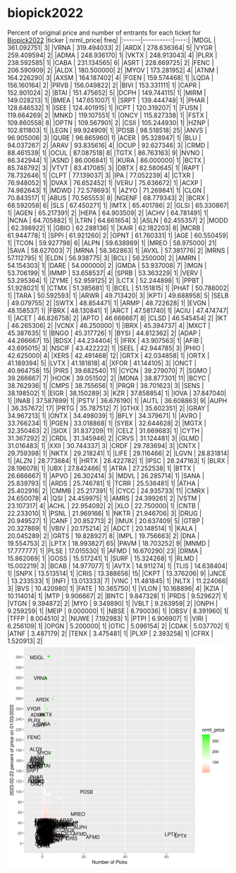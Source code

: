 # biopick2022
Percent of original price and number of entrants for each ticket for [Biopick2022](https://twitter.com/hashtag/Biopick2022)
|ticker | nrml_price| freq|
|:------|----------:|----:|
|MDGL   | 361.092751|    3|
|VRNA   | 319.494033|    2|
|ARDX   | 278.636364|    5|
|VYGR   | 259.409594|    2|
|ADMA   | 248.936170|    1|
|VKTX   | 248.913043|    4|
|PLRX   | 238.592585|    1|
|CABA   | 231.134565|    6|
|ASRT   | 228.669725|    2|
|FENC   | 206.590909|    2|
|ALDX   | 180.500000|    2|
|MYOV   | 173.281952|    4|
|ATNM   | 164.226290|    3|
|AXSM   | 164.187402|    4|
|FGEN   | 159.574468|    1|
|LQDA   | 156.160164|    2|
|PRVB   | 156.049822|    2|
|BIVI   | 153.331111|    1|
|CAPR   | 152.901024|    2|
|BTAI   | 151.475652|    5|
|DCPH   | 149.744115|    1|
|MIRM   | 149.028213|    1|
|BMEA   | 147.651007|    1|
|SRPT   | 139.444748|    1|
|PHAR   | 128.646532|    1|
|ISEE   | 124.401915|    1|
|ICPT   | 120.319207|    1|
|FUSN   | 119.664269|    2|
|MNKD   | 119.107551|    1|
|ONCY   | 115.827338|    1|
|FSTX   | 109.860558|    8|
|OPTN   | 109.567901|    2|
|CSII   | 105.244930|    1|
|HZNP   | 102.811803|    1|
|LEGN   |  99.924909|    1|
|PDSB   |  98.518518|   25|
|ANVS   |  96.905006|    3|
|QURE   |  96.865960|    1|
|ACER   |  95.328947|    1|
|BLU    |  94.037267|    2|
|ARAV   |  93.835616|    4|
|OCUP   |  92.627346|    3|
|CRMD   |  88.461539|    1|
|OCUL   |  87.087518|    8|
|TGTX   |  86.763163|    9|
|NVNO   |  86.342944|    1|
|ASND   |  86.006841|    1|
|KURA   |  86.000000|    1|
|BCTX   |  85.748792|    3|
|VTVT   |  83.417085|    3|
|DBTX   |  82.580645|    1|
|RAPT   |  78.732646|    1|
|CLPT   |  77.139037|    3|
|IPA    |  77.052239|    4|
|CTXR   |  76.948052|    1|
|DVAX   |  76.652452|    1|
|VERU   |  75.636672|    1|
|ACXP   |  74.982643|    1|
|MDWD   |  72.578693|    1|
|AZYO   |  71.269841|    1|
|CLGN   |  70.843517|    1|
|ABUS   |  70.565553|    8|
|NGENF  |  68.779343|    2|
|BCRX   |  68.592058|    6|
|SLS    |  67.450271|    1|
|IMTX   |  65.401786|    2|
|GLSI   |  65.330867|    1|
|AGEN   |  65.217391|    2|
|HEPA   |  64.903509|    2|
|ACHV   |  64.781491|    1|
|NCNA   |  64.705882|    1|
|LTRN   |  64.661654|    3|
|ASLN   |  62.455357|    2|
|MODD   |  62.398922|    1|
|GBIO   |  62.288136|    1|
|XAIR   |  62.182203|    8|
|MCRB   |  61.944778|    1|
|SPPI   |  61.921260|    2|
|OPNT   |  61.760331|    1|
|AGE    |  60.550459|    1|
|TCON   |  59.927798|    6|
|ALPN   |  59.638989|    1|
|MREO   |  58.975000|   21|
|SAVA   |  58.627003|    7|
|MRNA   |  58.362863|    1|
|AVXL   |  57.381776|    2|
|MRNS   |  57.112795|    1|
|ELDN   |  56.938775|    3|
|BCLI   |  56.250000|    2|
|AMRN   |  54.154303|    1|
|DARE   |  54.000000|    2|
|GMDA   |  53.937008|    7|
|IMGN   |  53.706199|    1|
|IMMP   |  53.658537|    4|
|SPRB   |  53.363229|    1|
|VERV   |  53.295364|    1|
|ZYME   |  52.959125|    2|
|LCTX   |  52.244898|    1|
|PPBT   |  51.928021|    1|
|CTMX   |  51.385681|    1|
|BCEL   |  51.151815|    1|
|PHAT   |  50.788002|    1|
|TARA   |  50.592593|    1|
|ARWR   |  49.713420|    3|
|KPTI   |  49.688958|    5|
|SELB   |  49.079755|    2|
|SWTX   |  48.854471|    1|
|ARMP   |  48.722628|    1|
|EVGN   |  48.158537|    1|
|FBRX   |  48.130841|    1|
|ARCT   |  47.581740|    1|
|ACIU   |  47.474747|    1|
|ACET   |  46.826758|    2|
|APTO   |  46.666667|    8|
|CLSD   |  46.545454|    2|
|IKT    |  46.265306|    2|
|VCNX   |  46.250000|    1|
|IBRX   |  45.394737|    4|
|MXCT   |  45.387635|    1|
|BNGO   |  45.317726|    1|
|BYSI   |  44.812362|    2|
|ADAP   |  44.266667|   15|
|BDSX   |  44.234404|    1|
|IFRX   |  43.907563|    1|
|AFIB   |  43.695015|    3|
|NSCIF  |  43.422222|    1|
|SEEL   |  42.944785|    3|
|PHIO   |  42.625000|    4|
|XERS   |  42.491468|   12|
|GRTX   |  42.034858|    1|
|ORTX   |  41.189394|    5|
|LVTX   |  41.181818|    4|
|XFOR   |  41.144105|    3|
|ONCT   |  40.964758|   15|
|PIRS   |  39.682540|   11|
|CYCN   |  39.279070|    7|
|SGMO   |  39.266667|    7|
|HOOK   |  39.051502|    2|
|MDNA   |  38.877301|   11|
|BCYC   |  38.762936|    1|
|CMPS   |  38.755656|    1|
|PRQR   |  38.701623|    3|
|SENS   |  38.198502|    1|
|EIGR   |  38.150289|    3|
|KZR    |  37.858854|    1|
|IOVA   |  37.847040|    1|
|INAB   |  37.587699|    1|
|PSTV   |  36.676190|    1|
|AUTL   |  36.608863|    9|
|AUPH   |  36.357672|   17|
|PRTG   |  35.787512|    7|
|GTHX   |  35.602351|    2|
|GRAY   |  34.967213|    1|
|ONTX   |  34.498039|    1|
|BFLY   |  34.379671|    1|
|AVRO   |  33.766234|    1|
|PGEN   |  33.018868|    1|
|SYBX   |  32.644628|    2|
|MGTX   |  32.350463|    2|
|SIOX   |  31.837209|   11|
|CELZ   |  31.669683|    1|
|CYTH   |  31.367292|    2|
|CRDL   |  31.345946|    2|
|CRVS   |  31.124481|    3|
|GLMD   |  31.016483|    1|
|XXII   |  30.744337|    3|
|CRDF   |  29.783694|    3|
|CNTX   |  29.759398|    1|
|NKTX   |  29.218241|    1|
|LIFE   |  29.116466|    2|
|LGVN   |  28.831814|    1|
|ALZN   |  28.773684|    1|
|HRTX   |  28.422782|    1|
|IPSC   |  28.247163|    1|
|BLRX   |  28.196078|    1|
|UBX    |  27.842466|    1|
|ATRA   |  27.252538|    1|
|BTTX   |  26.666667|    1|
|APVO   |  26.302414|    3|
|MDVL   |  26.285714|    1|
|SANA   |  25.839793|    1|
|ARDS   |  25.746781|    1|
|TCRR   |  25.536481|    1|
|ATHA   |  25.402916|    2|
|CMMB   |  25.217391|    1|
|CYCC   |  24.935733|   11|
|CMRX   |  24.650078|    4|
|QSI    |  24.459975|    1|
|AMRS   |  24.399261|    2|
|VSTM   |  23.107317|    4|
|ACHL   |  22.954092|    2|
|XLO    |  22.750000|    1|
|CNTB   |  22.233010|    1|
|PSNL   |  21.969166|    1|
|NKTR   |  21.946706|    3|
|DRUG   |  20.949527|    1|
|CANF   |  20.852713|    2|
|IMUX   |  20.637409|    5|
|GTBP   |  20.327869|    1|
|VBIV   |  20.175214|    2|
|ADCT   |  20.148514|    1|
|KALA   |  20.045289|    2|
|GRTS   |  19.828927|    8|
|IMPL   |  19.756663|    2|
|DNA    |  19.554753|    2|
|LPTX   |  18.993827|   65|
|PAVM   |  18.703252|    9|
|MNMD   |  17.777777|    1|
|PLSE   |  17.015530|    1|
|AFMD   |  16.670290|   23|
|DRMA   |  15.862069|    1|
|GOSS   |  15.517241|    1|
|SURF   |  15.324268|    1|
|RLMD   |  15.002219|    3|
|BCAB   |  14.977077|    1|
|AVTX   |  14.911274|    1|
|TLIS   |  14.638404|    1|
|SNPX   |  13.513514|    1|
|CRIS   |  13.388656|   15|
|CKPT   |  13.376206|    9|
|JNCE   |  13.233533|    1|
|INFI   |  13.013333|    7|
|VINC   |  11.481845|    1|
|NLTX   |  11.224066|    3|
|BVS    |  10.420980|    1|
|FATE   |  10.365750|    1|
|VLON   |  10.168896|    4|
|KZIA   |  10.114014|    1|
|MTP    |   9.906667|    2|
|BNTC   |   9.847328|    1|
|PRDS   |   9.529627|    1|
|VTGN   |   9.394872|    2|
|MYO    |   9.349890|    1|
|VBLT   |   9.263959|    2|
|ONPH   |   9.259259|    1|
|MEIP   |   9.000000|    1|
|NBSE   |   8.790036|    1|
|OBSV   |   8.391960|    1|
|TFFP   |   8.004510|    2|
|NUWE   |   7.192983|    1|
|PTPI   |   6.906907|    1|
|VIRI   |   6.256109|    1|
|OPGN   |   5.200000|    1|
|OTIC   |   5.096154|    2|
|CDAK   |   5.037702|    1|
|ATNF   |   3.487179|    2|
|TENX   |   3.475481|    1|
|PLXP   |   2.393258|    1|
|CFRX   |   1.520913|    2|
![retvspicks](biopicks.png?raw=true)
